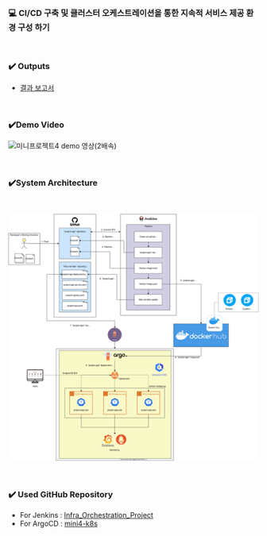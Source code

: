 <br>

### 💻 CI/CD 구축 및 클러스터 오케스트레이션을 통한 지속적 서비스 제공 환경 구성 하기

<br>

### ✔️ Outputs

- [결과 보고서](https://github.com/na3150/Cloud_boot_camp/blob/main/%EB%AF%B8%EB%8B%88%ED%94%84%EB%A1%9C%EC%A0%9D%ED%8A%B84/CICD_%EA%B5%AC%EC%B6%95_%EB%B0%8F_%ED%81%B4%EB%9F%AC%EC%8A%A4%ED%84%B0_%EC%98%A4%EC%BC%80%EC%8A%A4%ED%8A%B8%EB%A0%88%EC%9D%B4%EC%85%98%EC%9D%84_%ED%86%B5%ED%95%9C_%EC%A7%80%EC%86%8D%EC%A0%81_%EC%84%9C%EB%B9%84%EC%8A%A4_%EC%A0%9C%EA%B3%B5_%ED%99%98%EA%B2%BD_%EA%B5%AC%EC%84%B1_%ED%94%84%EB%A1%9C%EC%A0%9D%ED%8A%B8.pdf)

<br>

### ✔️Demo Video

![미니프로젝트4 demo 영상(2배속)](https://raw.githubusercontent.com/na3150/typora-img/main/img/%EB%AF%B8%EB%8B%88%ED%94%84%EB%A1%9C%EC%A0%9D%ED%8A%B84%20demo%20%EC%98%81%EC%83%81(2%EB%B0%B0%EC%86%8D).gif)

<br>

### ✔️System Architecture

<br>

![architecture](https://raw.githubusercontent.com/na3150/typora-img/main/img/architecture.svg)





<br>

### ✔️ Used GitHub Repository

- For Jenkins : [Infra_Orchestration_Project](https://github.com/na3150/Infra_Orchestration_Project) 
- For ArgoCD : [mini4-k8s](https://github.com/na3150/mini4-k8s) 

<br>

